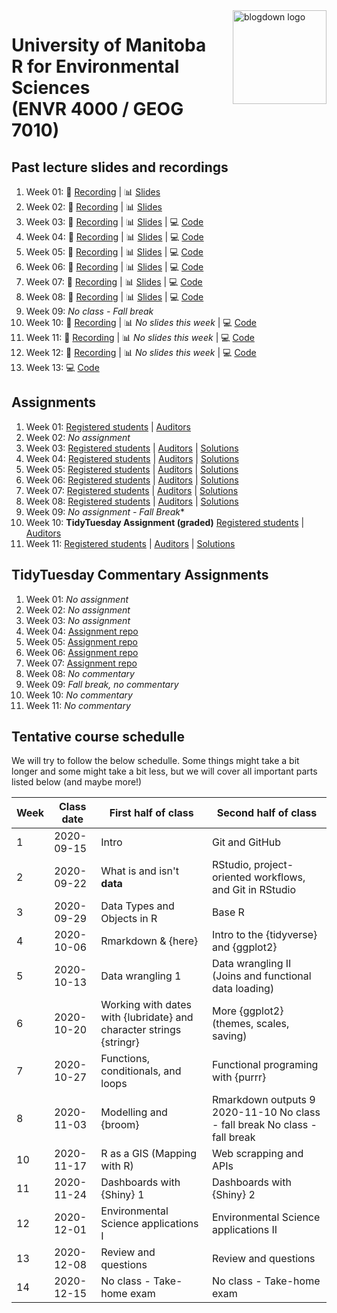 <img src="img/R_for_EnvSci.png" alt="blogdown logo" align="right" height="150pm"/> 


# University of Manitoba </br> R for Environmental Sciences </br> (ENVR 4000 / GEOG 7010)

## Past lecture slides and recordings

1. Week 01: :movie_camera: [Recording](https://youtu.be/PFJ4mvQWe-E) | :bar_chart: [Slides](https://www.dropbox.com/s/inifl5qahckiky7/Wk1_UM_R_for_EnvSci.pptx?dl=0)
2. Week 02: :movie_camera: [Recording](https://youtu.be/-7VS6ZEIu3c) | :bar_chart: [Slides](https://www.dropbox.com/s/n8r1f23pbjpmc0u/Wk2_UM_R_for_EnvSci.pptx?dl=0)
3. Week 03: :movie_camera: [Recording](https://youtu.be/wJaL2nKA0yA) | :bar_chart: [Slides](https://www.dropbox.com/s/hqzw2m3yxjgf4wi/Wk3_UM_R_for_EnvSci.pptx?dl=0) | :computer: [Code](https://github.com/UM-R-for-EnvSci-Registered-Student/peperg-Wk03-Class_materials)
4. Week 04: :movie_camera: [Recording](https://youtu.be/tnETT3iI0Xw) | :bar_chart: [Slides](https://www.dropbox.com/s/4d8db3rfl227q04/Wk4_UM_R_for_EnvSci.pptx?dl=0) | :computer: [Code](https://github.com/UM-R-for-EnvSci-Registered-Student/Wk04-Class_materials)
5. Week 05: :movie_camera: [Recording](https://youtu.be/HG1PwmrbKF4) | :bar_chart: [Slides](https://www.dropbox.com/s/2cymunvhtgwxvfk/Wk5_UM_R_for_EnvSci.pptx?dl=0) | :computer: [Code](https://github.com/UM-R-for-EnvSci-Registered-Student/Wk05-Class_materials)
6. Week 06: :movie_camera: [Recording](https://youtu.be/PqJ5QtwJ_iw) | :bar_chart: [Slides](https://www.dropbox.com/s/gbesvuxg7obj9nc/Wk6_UM_R_for_EnvSci.pptx?dl=0) | :computer: [Code](https://github.com/UM-R-for-EnvSci-Registered-Student/Wk06-Class_materials)
7. Week 07: :movie_camera: [Recording](https://youtu.be/TxgPXUGT-pk) | :bar_chart: [Slides](https://www.dropbox.com/s/qunqfvo1qnb0rj9/Wk7_UM_R_for_EnvSci.pptx?dl=0) | :computer: [Code](https://github.com/UM-R-for-EnvSci-Registered-Student/Wk07-Class_materials)
8. Week 08: :movie_camera: [Recording](https://youtu.be/uRuNGAcWaAk) | :bar_chart: [Slides](https://www.dropbox.com/s/1kinli39iii6n63/Wk8_UM_R_for_EnvSci.pptx?dl=0) | :computer: [Code](https://github.com/UM-R-for-EnvSci-Registered-Student/Wk08-Class_materials)
9. Week 09: *No class - Fall break*
10. Week 10: :movie_camera: [Recording](https://youtu.be/stDLLVGcESY) | :bar_chart: *No slides this week* | :computer: [Code](https://github.com/UM-R-for-EnvSci-Registered-Student/Wk10-Class_materials)
11. Week 11: :movie_camera: [Recording](https://youtu.be/IqwwLeVXtPw) | :bar_chart: *No slides this week* | :computer: [Code](https://github.com/UM-R-for-EnvSci-Registered-Student/Wk11-Class_materials)
12. Week 12: :movie_camera: [Recording](https://youtu.be/EwoH0jVg0iY) | :bar_chart: *No slides this week* | :computer: [Code](https://github.com/UM-R-for-EnvSci-Registered-Student/Wk12-Class_materials)
13. Week 13: :computer: [Code](https://github.com/UM-R-for-EnvSci-Registered-Student/Wk13-Class_materials)

## Assignments

1. Week 01: [Registered students](https://classroom.github.com/a/6N3AW2ao) |  [Auditors](https://classroom.github.com/a/QwtT0owc) 
2. Week 02: *No assignment*
3. Week 03: [Registered students](https://classroom.github.com/a/JaaVOKHl) |  [Auditors](https://classroom.github.com/a/CAEhgvA8) | [Solutions](https://github.com/UM-R-for-EnvSci-Registered-Student/wk03-hw-solutions)
4. Week 04: [Registered students](https://classroom.github.com/a/JrUsg0Kk) |  [Auditors](https://classroom.github.com/a/Tt_cesik) | [Solutions](https://github.com/UM-R-for-EnvSci-Registered-Student/wk04-hw-solutions)
5. Week 05: [Registered students](https://classroom.github.com/a/jgBfin9-) |  [Auditors](https://classroom.github.com/a/0Dff1y7L) | [Solutions](https://github.com/UM-R-for-EnvSci-Registered-Student/wk05-hw-solutions)
6. Week 06: [Registered students](https://classroom.github.com/a/dvvmrNS4) |  [Auditors](https://classroom.github.com/a/nkvS0_Yv) | [Solutions](https://github.com/UM-R-for-EnvSci-Registered-Student/wk06-hw-solutions)
7. Week 07: [Registered students](https://classroom.github.com/a/PCNGm5u_) | [Auditors](https://classroom.github.com/a/KQp1kfDO)  | [Solutions](https://github.com/UM-R-for-EnvSci-Registered-Student/wk07-hw-solutions)
8. Week 08: [Registered students](https://classroom.github.com/a/EKtZ6WKc) | [Auditors](https://classroom.github.com/a/0O0iMJ-G) | [Solutions](https://github.com/UM-R-for-EnvSci-Registered-Student/wk08-hw-solutions)
9. Week 09: *No assignment - Fall Break**
10. Week 10: **TidyTuesday Assignment (graded)** [Registered students](https://classroom.github.com/a/VkKavQJN) | [Auditors](https://classroom.github.com/a/P03APmxE)
11. Week 11: [Registered students](https://classroom.github.com/a/Y66VDHTT) | [Auditors](https://classroom.github.com/a/k4wsBN0X) | [Solutions](https://github.com/UM-R-for-EnvSci-Registered-Student/wk11-hw-solutions)

## TidyTuesday Commentary Assignments

1. Week 01: *No assignment*
2. Week 02: *No assignment*
3. Week 03: *No assignment*
4. Week 04: [Assignment repo](https://github.com/UM-R-for-EnvSci-Registered-Student/wk04-Tidytuesday-commentary)
5. Week 05: [Assignment repo](https://github.com/UM-R-for-EnvSci-Registered-Student/wk05-Tidytuesday-commentary)
6. Week 06: [Assignment repo](https://github.com/UM-R-for-EnvSci-Registered-Student/wk06-Tidytuesday_commentary)
7. Week 07: [Assignment repo](https://github.com/UM-R-for-EnvSci-Registered-Student/wk07-Tidytuesday_commentary)
8. Week 08: *No commentary*
9. Week 09: *Fall break, no commentary*
10. Week 10: *No commentary*
11. Week 11: *No commentary*

## Tentative course schedulle

We will try to follow the below schedulle. Some things might take a bit longer and some might take a bit less, but we will cover all important parts listed below (and maybe more!)

Week | Class date | First half of class | Second half of class |
---- | ---------- | ------------------- | -------------------- |
1 | 2020-09-15 | Intro | Git and GitHub |
2 | 2020-09-22 | What is and isn't **data** | RStudio, project-oriented workflows, and Git in RStudio |
3 | 2020-09-29 | Data Types and Objects in R | Base R |
4 | 2020-10-06 | Rmarkdown & {here} | Intro to the {tidyverse} and {ggplot2} |
5 | 2020-10-13 | Data wrangling 1 | Data wrangling II (Joins and functional data loading) |
6 | 2020-10-20 | Working with dates with {lubridate} and character strings {stringr} | More {ggplot2} (themes, scales, saving) |
7 | 2020-10-27 | Functions, conditionals, and loops | Functional programing with {purrr} |
8 | 2020-11-03 | Modelling and {broom} | Rmarkdown outputs 9 2020-11-10 No class - fall break No class - fall break |
10 | 2020-11-17 | R as a GIS (Mapping with R) | Web scrapping and APIs |
11 | 2020-11-24 | Dashboards with {Shiny} 1 | Dashboards with {Shiny} 2 |
12 | 2020-12-01 | Environmental Science applications I | Environmental Science applications II |
13 | 2020-12-08 | Review and questions | Review and questions |
14 |2020-12-15 | No class - Take-home exam | No class - Take-home exam |

